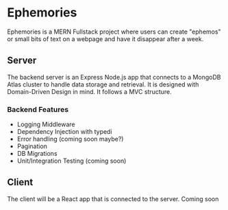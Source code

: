 # Ephemories
Ephemories is a MERN Fullstack project where users can create "ephemos" or small bits of text on a webpage and have it disappear after a week.

## Server
The backend server is an Express Node.js app that connects to a MongoDB Atlas cluster to handle data storage and retrieval. It is designed with Domain-Driven Design in mind. It follows a MVC structure.

### Backend Features
- Logging Middleware
- Dependency Injection with typedi
- Error handling (coming soon maybe?)
- Pagination
- DB Migrations
- Unit/Integration Testing (coming soon)

## Client
The client will be a React app that is connected to the server. Coming soon